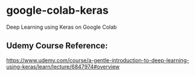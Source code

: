 # google-colab-keras
Deep Learning using Keras on Google Colab

## Udemy Course Reference:
https://www.udemy.com/course/a-gentle-introduction-to-deep-learning-using-keras/learn/lecture/6847974#overview
